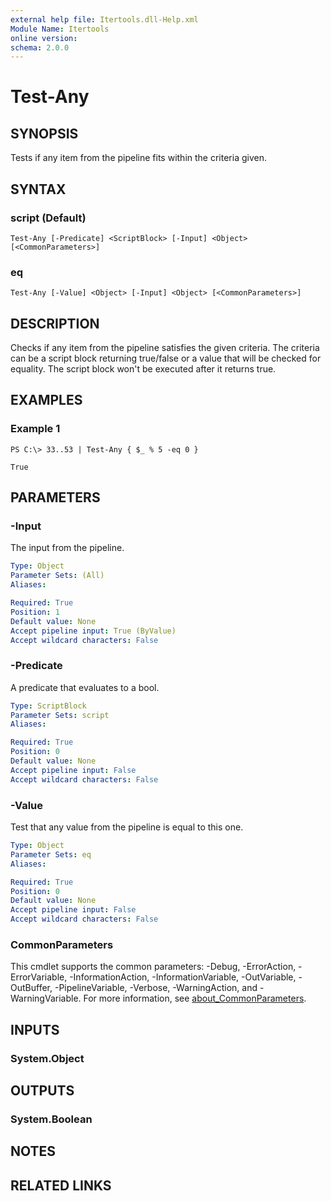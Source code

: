 ```yaml
---
external help file: Itertools.dll-Help.xml
Module Name: Itertools
online version:
schema: 2.0.0
---
```


# Test-Any

## SYNOPSIS
Tests if any item from the pipeline fits within the criteria given.

## SYNTAX

### script (Default)
```
Test-Any [-Predicate] <ScriptBlock> [-Input] <Object> [<CommonParameters>]
```

### eq
```
Test-Any [-Value] <Object> [-Input] <Object> [<CommonParameters>]
```

## DESCRIPTION
Checks if any item from the pipeline satisfies the given criteria.
The criteria can be a script block returning true/false or a value that will be checked for equality.
The script block won't be executed after it returns true.

## EXAMPLES

### Example 1
```
PS C:\> 33..53 | Test-Any { $_ % 5 -eq 0 }

True
```

## PARAMETERS

### -Input
The input from the pipeline.

```yaml
Type: Object
Parameter Sets: (All)
Aliases:

Required: True
Position: 1
Default value: None
Accept pipeline input: True (ByValue)
Accept wildcard characters: False
```

### -Predicate
A predicate that evaluates to a bool.

```yaml
Type: ScriptBlock
Parameter Sets: script
Aliases:

Required: True
Position: 0
Default value: None
Accept pipeline input: False
Accept wildcard characters: False
```

### -Value
Test that any value from the pipeline is equal to this one.

```yaml
Type: Object
Parameter Sets: eq
Aliases:

Required: True
Position: 0
Default value: None
Accept pipeline input: False
Accept wildcard characters: False
```

### CommonParameters
This cmdlet supports the common parameters: -Debug, -ErrorAction, -ErrorVariable, -InformationAction, -InformationVariable, -OutVariable, -OutBuffer, -PipelineVariable, -Verbose, -WarningAction, and -WarningVariable. For more information, see [about_CommonParameters](http://go.microsoft.com/fwlink/?LinkID=113216).

## INPUTS

### System.Object
## OUTPUTS

### System.Boolean
## NOTES

## RELATED LINKS
